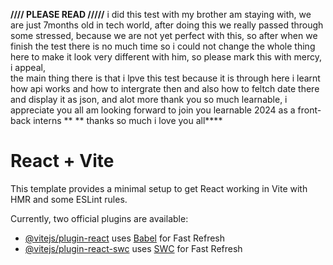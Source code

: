  **//// PLEASE READ /////**
  i did this test with  my brother am staying with, we are just 7months old in tech world,
  after doing this we really passed through some stressed,
  because we are not yet perfect with this, 
  so after when we finish the test there is no much time so i could not change the whole thing here to make it look very different with him,
  so please mark this with mercy, i appeal,  
  the main thing there is that i lpve this test because it is through here i learnt how api works and how to intergrate then and also how to feltch date there and display it as json, 
  and alot more  thank you so much learnable, 
  i appreciate you all am looking forward to join you learnable 2024 as a front-back interns 
   ** ** thanks so much i love you all****

                        
 




# React + Vite

This template provides a minimal setup to get React working in Vite with HMR and some ESLint rules.

Currently, two official plugins are available:

- [@vitejs/plugin-react](https://github.com/vitejs/vite-plugin-react/blob/main/packages/plugin-react/README.md) uses [Babel](https://babeljs.io/) for Fast Refresh
- [@vitejs/plugin-react-swc](https://github.com/vitejs/vite-plugin-react-swc) uses [SWC](https://swc.rs/) for Fast Refresh
